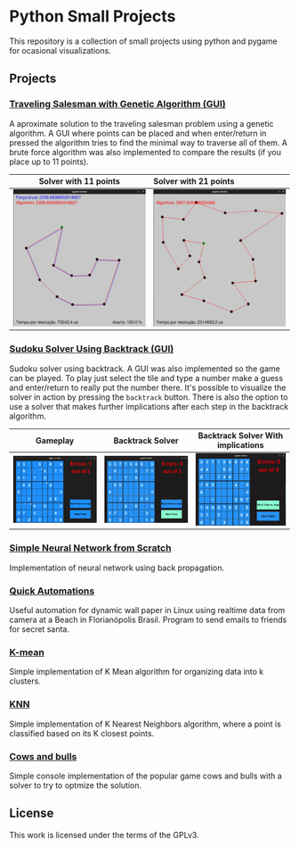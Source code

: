 # Python Small Projects

This repository is a collection of small projects using python and 
pygame for ocasional visualizations.

## Projects

### [Traveling Salesman with Genetic Algorithm (GUI)](Genetic_Algorithm)

A aproximate solution to the traveling salesman problem using a genetic algorithm.
A GUI where points can be placed and when enter/return in pressed the algorithm tries 
to find the minimal way to traverse all of them. A brute force algorithm was also implemented
to compare the results (if you place up to 11 points).

| Solver with 11 points | Solver with 21 points |
|:---------------------:|:----------------------|
|  ![](images/ts1.png)  | ![](images/ts2.png)   |



### [Sudoku Solver Using Backtrack (GUI)](sudoku_backtrack)

Sudoku solver using backtrack. A GUI was also implemented so the game can
be played. To play just select the tile and type a number make a guess and
enter/return to really put the number there. It's possible to visualize the solver in action by pressing
the `backtrack` button. There is also the option to use a solver that makes 
further implications after each step in the backtrack algorithm.

|                        Gameplay                        |        Backtrack Solver         |  Backtrack Solver With implications  |
|:------------------------------------------------------:|:-------------------------------:|:------------------------------------:|
| <img src="images/img.png" alt="drawing" width="600"/>  | ![gif1](images/sudoku_back.gif) | ![gif1](images/sudoku_backwImpl.gif) |

### [Simple Neural Network from Scratch](NeuralNetwork)

Implementation of neural network using back propagation.

### [Quick Automations](Simple_automations)

Useful automation for dynamic wall paper in Linux using realtime data
from camera at a Beach in Florianópolis Brasil. Program to send emails
to friends for secret santa.

### [K-mean](K-mean)

Simple implementation of K Mean algorithm for organizing data into k 
clusters.

### [KNN](KNN)

Simple implementation of K Nearest Neighbors algorithm, where a point
is classified based on its K closest points.

### [Cows and bulls](Cows_and_Bulls)

Simple console implementation of the popular game cows and bulls with a
solver to try to optmize the solution.

## License

This work is licensed under the terms of the GPLv3.